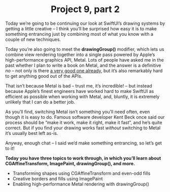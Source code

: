 # <center>Project 9, part 2

Today we’re going to be continuing our look at SwiftUI’s drawing systems by getting a little creative – I think you’ll be surprised how easy it is to make something entrancing just by combining most of what you know with a couple of new techniques.

Today you’re also going to meet the **drawingGroup()** modifier, which lets us combine view rendering together into a single pass powered by Apple’s high-performance graphics API, Metal. Lots of people have asked me in the past whether I plan to write a book on Metal, and the answer is a definitive *no* – not only is there [a very good one already](https://www.google.com/search?client=safari&rls=en&q=Metal+Programming+Guide%3A+Tutorial+and+Reference+via+Swift&ie=UTF-8&oe=UTF-8), but it’s also remarkably hard to get anything good out of the APIs.

That isn’t because Metal is bad – trust me, it’s incredible! – but instead because Apple’s finest engineers have worked hard to make SwiftUI as efficient as possible when working with Metal, and, bluntly, it is extremely unlikely that I can do a better job.

As you’ll find, switching Metal isn’t something you’ll need often, even though it is easy to do. Famous software developer Kent Beck once said our process should be “make it work, make it right, make it fast”, and he’s quite correct. But if you find your drawing works fast *without* switching to Metal it’s usually best left as-is.

Anyway, enough chat – I said we’d make something entrancing, so let’s get to it!

**Today you have three topics to work through, in which you’ll learn about CGAffineTransform, ImagePaint, drawingGroup(), and more.**

- Transforming shapes using CGAffineTransform and even-odd fills
- Creative borders and fills using ImagePaint
- Enabling high-performance Metal rendering with drawingGroup()

